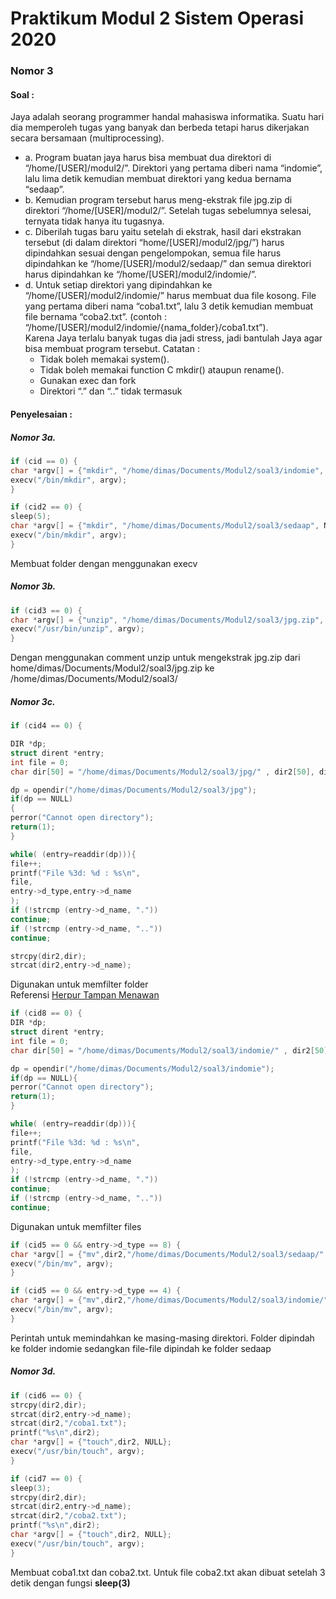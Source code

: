 # Praktikum Modul 2 Sistem Operasi 2020


### Nomor 3
#### Soal :
Jaya adalah seorang programmer handal mahasiswa informatika. Suatu hari dia
memperoleh tugas yang banyak dan berbeda tetapi harus dikerjakan secara bersamaan
(multiprocessing).
- a. Program buatan jaya harus bisa membuat dua direktori di
“/home/[USER]/modul2/”. Direktori yang pertama diberi nama “indomie”, lalu
lima detik kemudian membuat direktori yang kedua bernama “sedaap”.
- b. Kemudian program tersebut harus meng-ekstrak file jpg.zip di direktori
“/home/[USER]/modul2/”. Setelah tugas sebelumnya selesai, ternyata tidak
hanya itu tugasnya.
- c. Diberilah tugas baru yaitu setelah di ekstrak, hasil dari ekstrakan tersebut (di
dalam direktori “home/[USER]/modul2/jpg/”) harus dipindahkan sesuai dengan
pengelompokan, semua file harus dipindahkan ke
“/home/[USER]/modul2/sedaap/” dan semua direktori harus dipindahkan ke
“/home/[USER]/modul2/indomie/”.
- d. Untuk setiap direktori yang dipindahkan ke “/home/[USER]/modul2/indomie/”
harus membuat dua file kosong. File yang pertama diberi nama “coba1.txt”, lalu
3 detik kemudian membuat file bernama “coba2.txt”.
(contoh : “/home/[USER]/modul2/indomie/{nama_folder}/coba1.txt”).</Br>
Karena Jaya terlalu banyak tugas dia jadi stress, jadi bantulah Jaya agar bisa membuat
program tersebut.
Catatan :
  - Tidak boleh memakai system().
  - Tidak boleh memakai function C mkdir() ataupun rename().
  - Gunakan exec dan fork
  - Direktori “.” dan “..” tidak termasuk
  
#### Penyelesaian :
##### Nomor 3a.<br/>
```c
if (cid == 0) {
char *argv[] = {"mkdir", "/home/dimas/Documents/Modul2/soal3/indomie", NULL};
execv("/bin/mkdir", argv);
}

if (cid2 == 0) {
sleep(5);
char *argv[] = {"mkdir", "/home/dimas/Documents/Modul2/soal3/sedaap", NULL};
execv("/bin/mkdir", argv);
}
```
Membuat folder dengan menggunakan execv 
##### Nomor 3b.<br/>
```c
if (cid3 == 0) {
char *argv[] = {"unzip", "/home/dimas/Documents/Modul2/soal3/jpg.zip", "-d", "/home/dimas/Documents/Modul2/soal3/", NULL};
execv("/usr/bin/unzip", argv);
}
``` 
Dengan menggunakan comment unzip untuk mengekstrak jpg.zip dari home/dimas/Documents/Modul2/soal3/jpg.zip ke /home/dimas/Documents/Modul2/soal3/
##### Nomor 3c.<br/>
```c
if (cid4 == 0) {

DIR *dp;
struct dirent *entry;
int file = 0;
char dir[50] = "/home/dimas/Documents/Modul2/soal3/jpg/" , dir2[50], dir3[50]="/home/dimas/Documents/Modul2/indomie/";

dp = opendir("/home/dimas/Documents/Modul2/soal3/jpg");
if(dp == NULL)
{
perror("Cannot open directory");
return(1);
}

while( (entry=readdir(dp))){
file++;
printf("File %3d: %d : %s\n",
file,
entry->d_type,entry->d_name
);
if (!strcmp (entry->d_name, "."))
continue;
if (!strcmp (entry->d_name, ".."))
continue;

strcpy(dir2,dir);
strcat(dir2,entry->d_name);
```
Digunakan untuk memfilter folder<br/>
Referensi [Herpur Tampan Menawan](https://stackoverflow.com/questions/8149569/scan-a-directory-to-find-files-in-c)

```c
if (cid8 == 0) {
DIR *dp;
struct dirent *entry;
int file = 0;
char dir[50] = "/home/dimas/Documents/Modul2/soal3/indomie/" , dir2[50];

dp = opendir("/home/dimas/Documents/Modul2/soal3/indomie");
if(dp == NULL){
perror("Cannot open directory");
return(1);
}

while( (entry=readdir(dp))){
file++;
printf("File %3d: %d : %s\n",
file,
entry->d_type,entry->d_name
);
if (!strcmp (entry->d_name, "."))
continue;
if (!strcmp (entry->d_name, ".."))
continue;
```
Digunakan untuk memfilter files

```c
if (cid5 == 0 && entry->d_type == 8) {
char *argv[] = {"mv",dir2,"/home/dimas/Documents/Modul2/soal3/sedaap/", NULL};
execv("/bin/mv", argv);
}

if (cid5 == 0 && entry->d_type == 4) {
char *argv[] = {"mv",dir2,"/home/dimas/Documents/Modul2/soal3/indomie/", NULL};
execv("/bin/mv", argv);
}
```
Perintah untuk memindahkan ke masing-masing direktori. Folder dipindah ke folder indomie sedangkan file-file dipindah ke folder sedaap

##### Nomor 3d.<br/>
```c
if (cid6 == 0) {
strcpy(dir2,dir);
strcat(dir2,entry->d_name);
strcat(dir2,"/coba1.txt");
printf("%s\n",dir2);
char *argv[] = {"touch",dir2, NULL};
execv("/usr/bin/touch", argv);
}

if (cid7 == 0) {
sleep(3);
strcpy(dir2,dir);
strcat(dir2,entry->d_name);
strcat(dir2,"/coba2.txt");
printf("%s\n",dir2);
char *argv[] = {"touch",dir2, NULL};
execv("/usr/bin/touch", argv);
}
```
Membuat coba1.txt dan coba2.txt. Untuk file coba2.txt akan dibuat setelah 3 detik dengan fungsi **sleep(3)**
